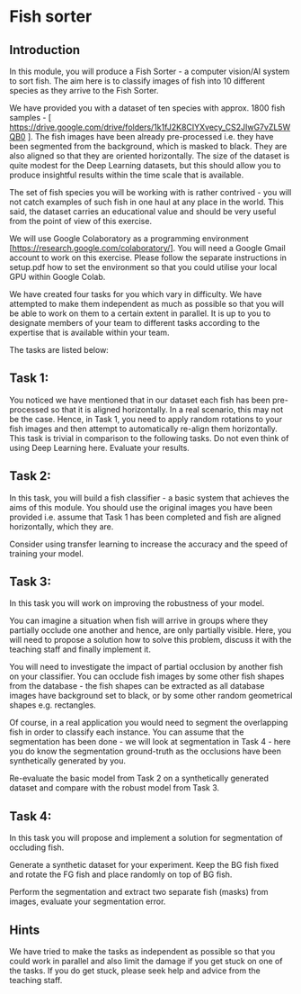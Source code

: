 # Fish sorter

## Introduction

In this module, you will produce a Fish Sorter - a computer vision/AI
system to sort fish. The aim here is to classify images of fish into
10 different species as they arrive to the Fish Sorter.

We have provided you with a dataset of ten species with approx. 1800
fish samples - [
https://drive.google.com/drive/folders/1k1fJ2K8CIYXvecy_CS2JIwG7vZL5WQB0
]. The fish images have been already pre-processed i.e. they have been
segmented from the background, which is masked to black. They are also
aligned so that they are oriented horizontally. The size of the
dataset is quite modest for the Deep Learning datasets, but this
should allow you to produce insightful results within the time scale
that is available.

The set of fish species you will be working with is rather contrived -
you will not catch examples of such fish in one haul at any place in
the world. This said, the dataset carries an educational value and
should be very useful from the point of view of this exercise.

We will use Google Colaboratory as a programming environment
[https://research.google.com/colaboratory/]. You will need a Google
Gmail account to work on this exercise. Please follow the separate
instructions in setup.pdf how to set the environment so that you could
utilise your local GPU within Google Colab.

We have created four tasks for you which vary in difficulty. We have
attempted to make them independent as much as possible so that you
will be able to work on them to a certain extent in parallel. It is up
to you to designate members of your team to different tasks according
to the expertise that is available within your team.

The tasks are listed below:

## Task 1:

You noticed we have mentioned that in our dataset each fish has been
pre-processed so that it is aligned horizontally. In a real scenario,
this may not be the case. Hence, in Task 1, you need to apply random
rotations to your fish images and then attempt to automatically
re-align them horizontally. This task is trivial in comparison to the
following tasks. Do not even think of using Deep Learning
here. Evaluate your results.

## Task 2:

In this task, you will build a fish classifier - a basic system that
achieves the aims of this module. You should use the original images
you have been provided i.e. assume that Task 1 has been completed and
fish are aligned horizontally, which they are.

Consider using transfer learning to increase the accuracy and the
speed of training your model.

## Task 3:

In this task you will work on improving the robustness of your model.

You can imagine a situation when fish will arrive in groups where they
partially occlude one another and hence, are only partially
visible. Here, you will need to propose a solution how to solve this
problem, discuss it with the teaching staff and finally implement it.

You will need to investigate the impact of partial occlusion by
another fish on your classifier. You can occlude fish images by some
other fish shapes from the database - the fish shapes can be extracted
as all database images have background set to black, or by some other
random geometrical shapes e.g. rectangles.

Of course, in a real application you would need to segment the
overlapping fish in order to classify each instance. You can assume
that the segmentation has been done - we will look at segmentation in
Task 4 - here you do know the segmentation ground-truth as the
occlusions have been synthetically generated by you.

Re-evaluate the basic model from Task 2 on a synthetically generated
dataset and compare with the robust model from Task 3.

## Task 4:

In this task you will propose and implement a solution for
segmentation of occluding fish.

Generate a synthetic dataset for your experiment. Keep the BG fish
fixed and rotate the FG fish and place randomly on top of BG fish.

Perform the segmentation and extract two separate fish (masks) from
images, evaluate your segmentation error.

## Hints

We have tried to make the tasks as independent as possible so that you
could work in parallel and also limit the damage if you get stuck on
one of the tasks. If you do get stuck, please seek help and advice
from the teaching staff.
